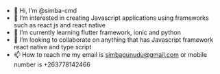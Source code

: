 - 👋 Hi, I’m @simba-cmd
- 👀 I’m interested in creating Javascript applications using frameworks such as react js and react native
- 🌱 I’m currently learning flutter framework, ionic and python
- 💞️ I’m looking to collaborate on anything that has Javascript framework react native and type script
- 📫 How to reach me my email is simbagunudu@gmail.com or mobile number is +263778142466

<!---
simba-cmd/simba-cmd is a ✨ special ✨ repository because its `README.md` (this file) appears on your GitHub profile.
You can click the Preview link to take a look at your changes.
--->
